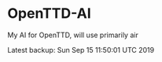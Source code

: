 # OpenTTD-AI
My AI for OpenTTD, will use primarily air

Latest backup: Sun Sep 15 11:50:01 UTC 2019
